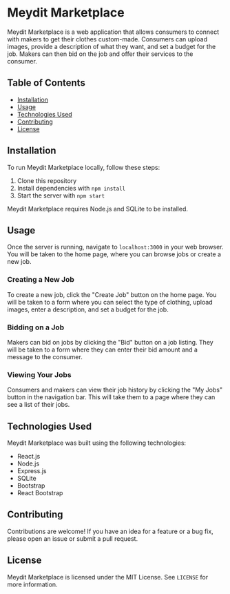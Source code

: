 # Meydit Marketplace

Meydit Marketplace is a web application that allows consumers to connect with makers to get their clothes custom-made. Consumers can upload images, provide a description of what they want, and set a budget for the job. Makers can then bid on the job and offer their services to the consumer.

## Table of Contents

- [Installation](#installation)
- [Usage](#usage)
- [Technologies Used](#technologies-used)
- [Contributing](#contributing)
- [License](#license)

## Installation

To run Meydit Marketplace locally, follow these steps:

1. Clone this repository
2. Install dependencies with `npm install`
3. Start the server with `npm start`

Meydit Marketplace requires Node.js and SQLite to be installed.

## Usage

Once the server is running, navigate to `localhost:3000` in your web browser. You will be taken to the home page, where you can browse jobs or create a new job.

### Creating a New Job

To create a new job, click the "Create Job" button on the home page. You will be taken to a form where you can select the type of clothing, upload images, enter a description, and set a budget for the job.

### Bidding on a Job

Makers can bid on jobs by clicking the "Bid" button on a job listing. They will be taken to a form where they can enter their bid amount and a message to the consumer.

### Viewing Your Jobs

Consumers and makers can view their job history by clicking the "My Jobs" button in the navigation bar. This will take them to a page where they can see a list of their jobs.

## Technologies Used

Meydit Marketplace was built using the following technologies:

- React.js
- Node.js
- Express.js
- SQLite
- Bootstrap
- React Bootstrap

## Contributing

Contributions are welcome! If you have an idea for a feature or a bug fix, please open an issue or submit a pull request.

## License

Meydit Marketplace is licensed under the MIT License. See `LICENSE` for more information.
